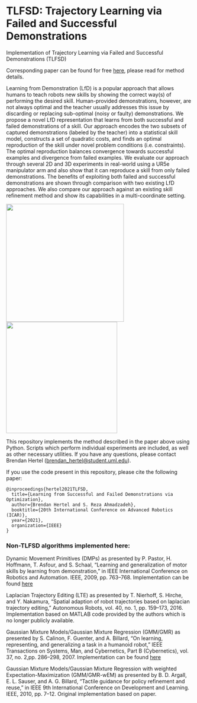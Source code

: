 # TLFSD: Trajectory Learning via Failed and Successful Demonstrations

Implementation of Trajectory Learning via Failed and Successful Demonstrations (TLFSD)

Corresponding paper can be found for free [here](https://arxiv.org/abs/2107.11918), please read for method details.

Learning from Demonstration (LfD) is a popular approach that allows humans to teach robots new skills by showing the correct way(s) of performing the desired skill. Human-provided demonstrations, however, are not always optimal and the teacher usually addresses this issue by discarding or replacing sub-optimal (noisy or faulty) demonstrations. We propose a novel LfD representation that learns from both successful and failed demonstrations of a skill. Our approach encodes the two subsets of captured demonstrations (labeled by the teacher) into a statistical skill model, constructs a set of quadratic costs, and finds an optimal reproduction of the skill under novel problem conditions (i.e. constraints). The optimal reproduction balances convergence towards successful examples and divergence from failed examples. We evaluate our approach through several 2D and 3D experiments in real-world using a UR5e manipulator arm and also show that it can reproduce a skill from only failed demonstrations. The benefits of exploiting both failed and successful demonstrations are shown through comparison with two existing LfD approaches. We also compare our approach against an existing skill refinement method and show its capabilities in a multi-coordinate setting.

<img src="https://github.com/brenhertel/TLFSD/blob/main/pictures/paper_figures/reaching_2D.png" alt="" width="318"/> <img src="https://github.com/brenhertel/TLFSD/blob/main/pictures/paper_figures/robot_reaching.png" alt="" width="300"/>

This repository implements the method described in the paper above using Python. Scripts which perform individual experiments are included, as well as other necessary utilities. If you have any questions, please contact Brendan Hertel (brendan_hertel@student.uml.edu).

If you use the code present in this repository, please cite the following paper:
```
@inproceedings{hertel2021TLFSD,
  title={Learning from Successful and Failed Demonstrations via Optimization},
  author={Brendan Hertel and S. Reza Ahmadzadeh},
  booktitle={20th International Conference on Advanced Robotics (ICAR)},
  year={2021},
  organization={IEEE}
}
```

### Non-TLFSD algorithms implemented here:

Dynamic Movement Primitives (DMPs) as presented by P. Pastor, H. Hoffmann, T. Asfour, and S. Schaal, “Learning and generalization of motor skills by learning from demonstration,” in IEEE International Conference on Robotics and Automation. IEEE, 2009, pp. 763–768. Implementation can be found [here](https://github.com/carlos22/pydmp)

Laplacian Trajectory Editing (LTE) as presented by T. Nierhoff, S. Hirche, and Y. Nakamura, “Spatial adaption of robot trajectories based on laplacian trajectory editing,” Autonomous Robots, vol. 40, no. 1, pp. 159–173, 2016. Implementation based on MATLAB code provided by the authors which is no longer publicly available.

Gaussian Mixture Models/Gaussian Mixture Regression (GMM/GMR) as presented by S. Calinon, F. Guenter, and A. Billard, “On learning, representing, and generalizing a task in a humanoid robot,” IEEE Transactions on Systems, Man, and Cybernetics, Part B (Cybernetics), vol. 37, no. 2,pp. 286–298, 2007. Implementation can be found [here](https://github.com/BatyaGG/Gaussian-Mixture-Models)

Gaussian Mixture Models/Gaussian Mixture Regression with weighted Expectation-Maximization (GMM/GMR-wEM) as presented by B. D. Argall, E. L. Sauser, and A. G. Billard, “Tactile guidance for policy refinement and reuse,”  in IEEE 9th International Conference on Development and Learning. IEEE, 2010, pp. 7–12. Original implementation based on paper.
